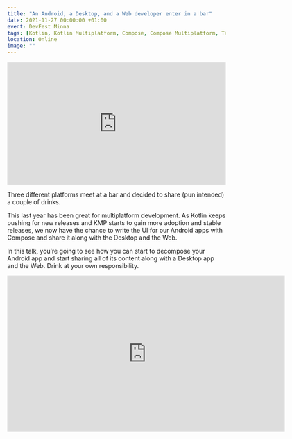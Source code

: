 ```yaml
---
title: "An Android, a Desktop, and a Web developer enter in a bar"
date: 2021-11-27 00:00:00 +01:00
event: DevFest Minna
tags: [Kotlin, Kotlin Multiplatform, Compose, Compose Multiplatform, Talk]
location: Online
image: ""
---
```


<div style="left: 0; width: 100%; height: 0; position: relative; padding-bottom: 56.1972%;">
	<iframe src="https://speakerdeck.com/player/b8447969a4084f3dac7ca55bed33add8" style="border: 0; top: 0; left: 0; width: 100%; height: 100%; position: absolute;" allowfullscreen scrolling="no" allow="encrypted-media">
	</iframe>
</div>

Three different platforms meet at a bar and decided to share (pun intended) a couple of drinks.

This last year has been great for multiplatform development. As Kotlin keeps pushing for new releases and KMP starts to gain more adoption and stable releases, we now have the chance to write the UI for our Android apps with Compose and share it along with the Desktop and the Web.

In this talk, you’re going to see how you can start to decompose your Android app and start sharing all of its content along with a Desktop app and the Web. Drink at your own responsibility.

<div style="left: 0; width: 100%; height: 0; position: relative; padding-bottom: 56.1972%;">
	<iframe title="vimeo-player" src="https://www.youtube.com/embed/YAUDmZKipxU" width="640" height="360" frameborder="0" allowfullscreen></iframe>
</div>

**More information:** <a href="https://gdg.community.dev/events/details/google-gdg-minna-presents-devfest-minna-2021/" rel="noopener">DevFest Minna</a>	